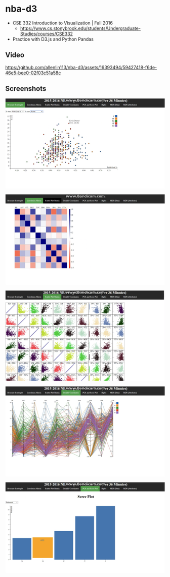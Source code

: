 # nba-d3
- CSE 332 Introduction to Visualization | Fall 2016
  - https://www.cs.stonybrook.edu/students/Undergraduate-Studies/courses/CSE332
- Practice with D3.js and Python Pandas

## Video
https://github.com/allenlin113/nba-d3/assets/16393494/59427418-f6de-46e5-bee0-02f03c51a58c

## Screenshots

![Bivariate Scatterplot](./screenshots/bivariate-scatterplot.png)

![Correlation Matrix](./screenshots/correlation-matrix.png)

![Scatter Plot Matrix](./screenshots/scatter-plot-matrix.png)

![Parallel Coordinates](./screenshots/parallel-coordinates.png)

![PCA and Scree Plot](./screenshots/pca-and-scree-plot.png)
